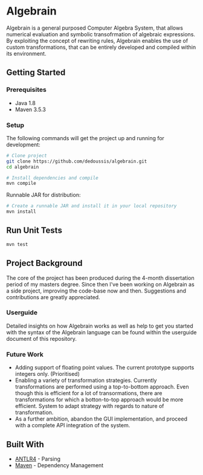 # Algebrain

Algebrain is a general purposed Computer Algebra System, that allows numerical evaluation and symbolic transofrmation of algebraic expressions. By exploiting the concept of rewriting rules, Algebrain enables the use of custom transformations, that can be entirely developed and compiled within its environment.  

## Getting Started

### Prerequisites

* Java 1.8
* Maven 3.5.3

### Setup

The following commands will get the project up and running for development:
``` bash
# Clone project
git clone https://github.com/dedoussis/algebrain.git
cd algebrain

# Install dependencies and compile
mvn compile
```

Runnable JAR for distribution:  
``` bash
# Create a runnable JAR and install it in your local repository
mvn install
```

## Run Unit Tests

``` bash
mvn test
```

## Project Background

The core of the project has been produced during the 4-month dissertation period of my masters degree. Since then I've been working on Algebrain as a side project, improving the code-base now and then. Suggestions and contributions are greatly appreciated.  

### Userguide

Detailed insights on how Algebrain works as well as help to get you started with the syntax of the Algebrain language can be found within the userguide document of this repository. 

### Future Work

* Adding support of floating point values. The current prototype supports integers only. (Prioritised)
* Enabling a variety of transformation strategies. Currently transformations are performed using a top-to-bottom approach. Even though this is efficient for a lot of transormations, there are transformations for which a botton-to-top approach would be more efficient. System to adapt strategy with regards to nature of transformation.
* As a further ambition, abandon the GUI implementation, and proceed with a complete API integration of the system.

## Built With

* [ANTLR4](http://www.antlr.org/) - Parsing
* [Maven](https://maven.apache.org/) - Dependency Management
